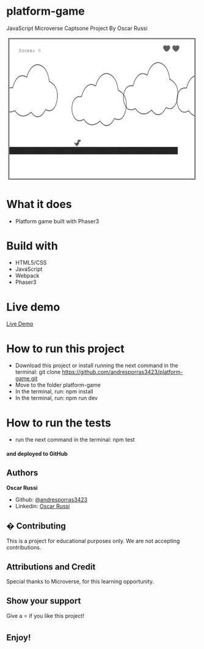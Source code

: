 # platform-game

JavaScript Microverse Captsone Project By Oscar Russi

![screenshot](./platform-screenshot.png)

# What it does

- Platform game built with Phaser3

# Build with

- HTML5/CSS
- JavaScript
- Webpack
- Phaser3

# Live demo

[Live Demo](https://andresporras3423.github.io/todo-list/dist/index.html)

# How to run this project

- Download this project or install running the next command in the terminal: git clone https://github.com/andresporras3423/platform-game.git
- Move to the folder platform-game
- In the terminal, run: npm install
- In the terminal, run: npm run dev

# How to run the tests
- run the next command in the terminal: npm test

#### and deployed to GitHub

## Authors

**Oscar Russi**
- Github: [@andresporras3423](https://github.com/andresporras3423/)
- Linkedin: [Oscar Russi](https://www.linkedin.com/in/oscar-andres-russi-porras)

## � Contributing

This is a project for educational purposes only. We are not accepting contributions.

## Attributions and Credit

Special thanks to Microverse, for this learning opportunity. 

## Show your support

Give a ⭐️ if you like this project!

## Enjoy!